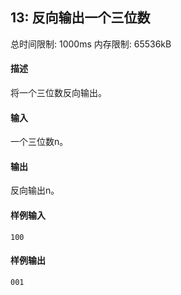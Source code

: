 ﻿## 13: 反向输出一个三位数
总时间限制: 1000ms     内存限制: 65536kB

#### 描述

将一个三位数反向输出。

#### 输入

一个三位数n。

#### 输出

反向输出n。

#### 样例输入

	100

#### 样例输出

    001


